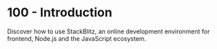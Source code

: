 # 100 - Introduction

Discover how to use StackBlitz, an online development environment for frontend, Node.js and the JavaScript ecosystem.
